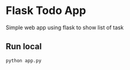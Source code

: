 # Flask Todo App

Simple web app using flask to show list of task

## Run local
```bash
python app.py
